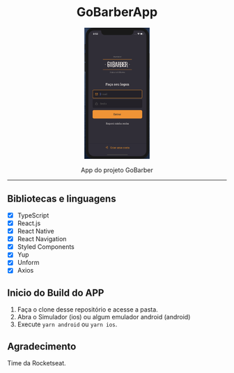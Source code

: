 <h1 align="center">
GoBarberApp
</h1>

<p align="center">
  <img style="max-width: 150px" src="public/assets/demo.png">
</p>
<p align="center">App do projeto GoBarber</p>
<hr>

## Bibliotecas e linguagens

- [x] TypeScript
- [x] React.js
- [x] React Native
- [x] React Navigation
- [x] Styled Components
- [x] Yup
- [x] Unform
- [x] Axios

## Inicio do Build do APP
1. Faça o clone desse repositório e acesse a pasta.
2. Abra o Simulador (ios) ou algum emulador android (android)
3. Execute `yarn android` ou `yarn ios`.<br />

## Agradecimento
Time da Rocketseat.